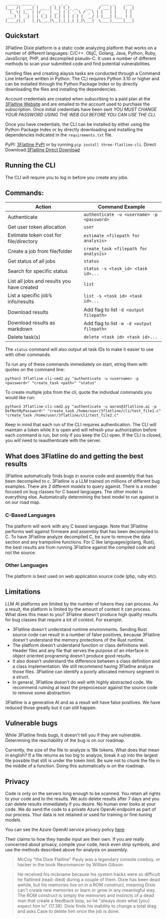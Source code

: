 ```
 _____ _____ _       _   _ _               ____ _     ___ 
|___ /|  ___| | __ _| |_| (_)_ __   ___   / ___| |   |_ _|
  |_ \| |_  | |/ _` | __| | | '_ \ / _ \ | |   | |    | | 
 ___) |  _| | | (_| | |_| | | | | |  __/ | |___| |___ | | 
|____/|_|   |_|\__,_|\__|_|_|_| |_|\___|  \____|_____|___|
```                                

## Quickstart

3Flatline Dixie platform is a static code analyzing platform that works on a number of different languages: C/C++. ObjC, Golang, Java, Python, Ruby, JavaScript, PHP, and decompiled pseudo-C.  It uses a number of different methods to scan your submitted code and find potential vulnerabilities.

Sending files and creating alaysis tasks are conducted through a Command Line Interface written in Python.  The CLI requires Python 3.10 or higher and can be installed through the Python Package Index or by directly downloading the files and installing the dependencies.

Account credentials are created when subscribing to a paid plan at the [3Flatline Website](https://3flatline.ai) and are emailed to the account used to purchase the subscription. Once initial credentials have been sent *YOU MUST CHANGE YOUR PASSWORD USING THE WEB GUI BEFORE YOU CAN USE THE CLI*.

Once you have credentials, the CLI can be installed by either using the Python Package Index or by directly downloading and installing the dependencies indicated in the `requirements.txt` file.

PyPI: [3Flatline PyPI](https://pypi.org/project/three-flatline-cli/) or by running `pip install three-flatline-cli`.
Direct Download:[3Flatline Direct Download](https://3flatline-cli-download.s3.amazonaws.com/3flatline-cli-1.1.1.zip)

## Running the CLI

The CLI will require you to log in before you create any jobs.

## Commands: 
| Action | Command Example |
| -- | -- |
|Authenticate | `authenticate -u <username> -p <password>` |
|Get user token allocation | `user` |
|Estimate token cost for file/directory | `estimate <filepath for analysis>`|
|Create a job from file/folder |`create_task <filepath for analysis>`|
|Get status of all jobs | `status`|
|Search for specific status| `status -s <task_id> <task id>...`|
|List all jobs and results you have created| `list`|
|List a specific job’s info/results| `list -s <task id> <task id>...`|
|Download results| Add flag to list `-d <output filepath>`|
|Download results as markdown| Add flag to list `-m -d <output filepath>`|
|Delete task(s)| `delete <task id> <task id>...`|

The `status` command will also output all task IDs to make it easier to use with other commands.

To run any of these commands immediately on start, string them with quotes on the command line:

```python3 3flatline-cli-cmd2.py "authenticate -u <username> -p <password>" "create_task <path>" "status"```


To create multiple jobs from the cli, quote the individual commands you would like run:

```python3 3flatline-cli-cmd2.py "authenticate -u aaron@3flatline.ai -p DefNotMyPassword!" "create_task /home/user/3flatline/cli/test_file1.c" "create_task /home/user/3flatline/cli/test_file2.c"```


Keep in mind that each run of the CLI requires authentication.  The CLI will maintain a token while it is open and will refresh your authorization before each command is run, but only if you keep the CLI open.  If the CLI is closed, you will need to reauthenticate with the server.  

## What does 3Flatline do and getting the best results

3Flatline automatically finds bugs in source code and assembly that has been decompiled to c. 3Flatline is a LLM trained on millions of different bug examples. There are 2 different models to query against. There is a model focused on bug classes for C based languages. The other model is everything else. Automatically determining the best model to run against is on our road map.

### C-Based Languages
The platform will work with any C based language. Note that 3Flatline performs well against firmware and assembly that has been decompiled to C. To have 3Flatline analyze decompiled C, be sure to remove the data section and any trampoline functions. For C like languages(golang, Rust), the best results are from running 3Flatline against the compiled code and not the source. 


### Other Languages
The platform is best used on web application source code (php, ruby etc). 

## Limitations
LLM AI platforms are limited by the number of tokens they can process. As a result, the platform is limited by the amount of context it can process. What does this mean to you? 3Flatine doesn't produce high quality results for bug classes that require a lot of context. 
For example: 
- 3Flatline doesn't understand runtime environments. Sending Rust source code can result in a number of false positives, because 3Flatline doesn't understand the memory protections of the Rust runtime. 
- The platform doesn't understand function or class definitions well. Header files and any file that serves the purpose of an interface in object oriented programing doesn't produce good results.
- It also doesn't understand the difference between a class definition and a class implementation. We still recommend having 3Flatline analyze those files. 3Flatline can identify a poorly allocated memory segment in a struct.
- In general, 3Flatline doesn't do well with highly abstracted code. We recommend running at least the preprocessor against the source code to remove some abstraction. 

3Flatline is a generative AI and as a result will have false positives. We have reduced those greatly but it can *still* happen.

## Vulnerable bugs
While 3Flatline finds bugs, it doesn't tell you if they are vulnerable. Determining the reachability of the bug is on our roadmap.

Currently, the size of the file to analyze is 18k tokens. What does that mean in english? If a file returns as too big to analyze, break it up into the largest file possible that still is under the token limit. Be sure not to chunk the file in the middle of a function. Doing this automatically is on the roadmap.

## Privacy
Code is only on the servers long enough to be scanned. You retain all rights to your code and to the results. We auto delete results after 7 days and you can delete results immediately if you desire. No human ever looks at your code. We do send the code to a private Azure OpenAI endpoint as part of our process.  Your data is not retained or used for training or fine-tuning models.

You can see the Azure OpenAI service privacy policy [here](https://learn.microsoft.com/en-us/legal/cognitive-services/openai/data-privacy)

Their claims to how they handle input are their own. If you are really concerned about privacy, compile your code, heck even strip symbols, and use the methods described above for analysis on assembly.


> McCoy "the Dixie Flatline" Pauly was a legendary console cowboy, or hacker in the book Neuromancer by William Gibson. 

> He received his nickname because his system hacks were so difficult he flatlined (read: died) during a couple of them. Dixie has been dead awhile, but his memories live on in a ROM construct, meaning Dixie can't create new memories or learn or grow in any meaningful way. The ROM construct is simply the memories and instincts of a dead man that create a feedback loop, so he "always does what [you] expect him to" (17.38). Dixie finds his inability to change a total drag and asks Case to delete him once the job is done.
